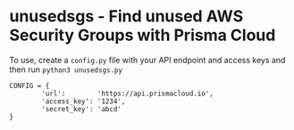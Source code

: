 # unusedsgs - Find unused AWS Security Groups with Prisma Cloud

To use, create a ```config.py``` file with your API endpoint and access keys and then run ```python3 unusedsgs.py```
```
CONFIG = {
        'url':        'https://api.prismacloud.io',
        'access_key': '1234',
        'secret_key': 'abcd'
}
```
